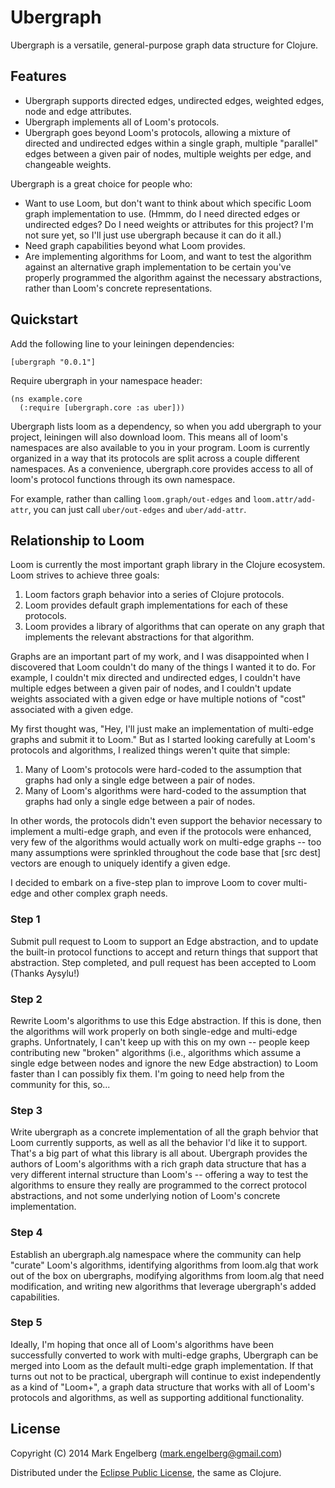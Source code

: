 # Ubergraph

Ubergraph is a versatile, general-purpose graph data structure for Clojure.

## Features

* Ubergraph supports directed edges, undirected edges, weighted edges, node and edge attributes.
* Ubergraph implements all of Loom's protocols.
* Ubergraph goes beyond Loom's protocols, allowing a mixture of directed and undirected edges within a single graph,
multiple "parallel" edges between a given pair of nodes, multiple weights per edge, and changeable weights.

Ubergraph is a great choice for people who:

* Want to use Loom, but don't want to think about which specific Loom graph implementation to use.  (Hmmm, do I need directed edges or undirected edges?  Do I need weights or attributes for this project?  I'm not sure yet, so I'll just use ubergraph because it can do it all.)
* Need graph capabilities beyond what Loom provides.
* Are implementing algorithms for Loom, and want to test the algorithm against an alternative graph implementation to be certain you've properly programmed the algorithm against the necessary abstractions, rather than Loom's concrete representations.

## Quickstart

Add the following line to your leiningen dependencies:

	[ubergraph "0.0.1"]

Require ubergraph in your namespace header:

	(ns example.core
	  (:require [ubergraph.core :as uber]))

Ubergraph lists loom as a dependency, so when you add ubergraph to your project, leiningen will also download loom.  This means all of loom's namespaces are also available to you in your program.  Loom is currently organized in a way that its protocols are split across a couple different namespaces.  As a convenience, ubergraph.core provides access to all of loom's protocol functions through its own namespace.

For example, rather than calling `loom.graph/out-edges` and `loom.attr/add-attr`, you can just call `uber/out-edges` and `uber/add-attr`.

## Relationship to Loom

Loom is currently the most important graph library in the Clojure ecosystem.  Loom strives to achieve three goals:

1. Loom factors graph behavior into a series of Clojure protocols.
2. Loom provides default graph implementations for each of these protocols.
3. Loom provides a library of algorithms that can operate on any graph that implements the relevant abstractions for that algorithm.

Graphs are an important part of my work, and I was disappointed when I discovered that Loom couldn't do many of the things I wanted it to do.  For example, I couldn't mix directed and undirected edges, I couldn't have multiple edges between a given pair of nodes, and I couldn't update weights associated with a given edge or have multiple notions of "cost" associated with a given edge.

My first thought was, "Hey, I'll just make an implementation of multi-edge graphs and submit it to Loom."  But as I started looking carefully at Loom's protocols and algorithms, I realized things weren't quite that simple:

1. Many of Loom's protocols were hard-coded to the assumption that graphs had only a single edge between a pair of nodes.
2. Many of Loom's algorithms were hard-coded to the assumption that graphs had only a single edge between a pair of nodes.

In other words, the protocols didn't even support the behavior necessary to implement a multi-edge graph, and even if the protocols were enhanced, very few of the algorithms would actually work on multi-edge graphs -- too many assumptions were sprinkled throughout the code base that [src dest] vectors are enough to uniquely identify a given edge.

I decided to embark on a five-step plan to improve Loom to cover multi-edge and other complex graph needs.

### Step 1

Submit pull request to Loom to support an Edge abstraction, and to update the built-in protocol functions to accept and return things that support that abstraction.  Step completed, and pull request has been accepted to Loom (Thanks Aysylu!)

### Step 2

Rewrite Loom's algorithms to use this Edge abstraction.  If this is done, then the algorithms will work properly on both single-edge and multi-edge graphs.  Unfortnately, I can't keep up with this on my own -- people keep contributing new "broken" algorithms (i.e., algorithms which assume a single edge between nodes and ignore the new Edge abstraction) to Loom faster than I can possibly fix them.  I'm going to need help from the community for this, so...

### Step 3

Write ubergraph as a concrete implementation of all the graph behvior that Loom currently supports, as well as all the behavior I'd like it to support.  That's a big part of what this library is all about.  Ubergraph provides the authors of Loom's algorithms with a rich graph data structure that has a very different internal structure than Loom's -- offering a way to test the algorithms to ensure they really are programmed to the correct protocol abstractions, and not some underlying notion of Loom's concrete implementation.

### Step 4

Establish an ubergraph.alg namespace where the community can help "curate" Loom's algorithms, identifying algorithms from loom.alg that work out of the box on ubergraphs, modifying algorithms from loom.alg that need modification, and writing new algorithms that leverage ubergraph's added capabilities.

### Step 5

Ideally, I'm hoping that once all of Loom's algorithms have been successfully converted to work with multi-edge graphs, Ubergraph can be merged into Loom as the default multi-edge graph implementation.  If that turns out not to be practical, ubergraph will continue to exist independently as a kind of "Loom+", a graph data structure that works with all of Loom's protocols and algorithms, as well as supporting additional functionality.

## License

Copyright (C) 2014 Mark Engelberg (mark.engelberg@gmail.com)

Distributed under the [Eclipse Public License](http://opensource.org/licenses/eclipse-1.0.php), the same as Clojure.
